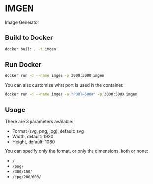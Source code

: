 # IMGEN

Image Generator

## Build to Docker

```sh
docker build . -t imgen
```

## Run Docker

```sh
docker run -d --name imgen -p 3000:3000 imgen
```

You can also customize what port is used in the container:
```sh
docker run -d --name imgen -e "PORT=5000" -p 3000:5000 imgen
```

## Usage

There are 3 parameters available:

- Format (svg, png, jpg), default: svg
- Width, default: 1920
- Height, default: 1080

You can specify only the format, or only the dimensions, both or none:

- `/`
- `/png/`
- `/300/150/`
- `/jpg/200/600/`
